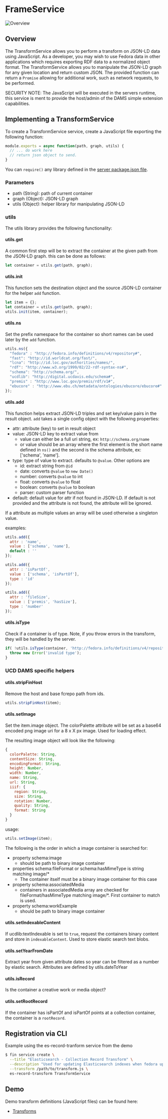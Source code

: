 # FrameService

![Overview](./transform-service.png)

## Overview

The TransformService allows you to perform a transform on JSON-LD data using JavaScript.  As a developer, you may wish to use Fedora data in other applications which requires exporting RDF data to a normalized object format.  The TransformService allows you to manipulate the JSON-LD graph for any given location and return custom JSON.  The provided function can return a ```Promise``` allowing for additional work, such as network requests, to be performed.

SECURITY NOTE: The JavaScript will be executed in the servers runtime, this service is ment to provide the host/admin of the DAMS simple extension capabilities.

## Implementing a TransformService

To create a TransformService service, create a JavaScript file exporting the following function:

```javascript
module.exports = async function(path, graph, utils) {
  // ... do work here
  // return json object to send.
}
```

You can ```require()``` any library defined in the [server package.json file](../../server/package.json).

### Parameters

- path (String): path of current container
- graph (Object): JSON-LD graph
- utils (Object): helper library for manipulating JSON-LD

### utils

The utils library provides the following functionality:

#### utils.get

A common first step will be to extract the container at the given path from the JSON-LD graph.  this can be done as follows:

```javascript
let container = utils.get(path, graph);
```

#### utils.init

This function sets the destination object and the source JSON-LD container for the helper `add` function.

```javascript
let item = {};
let container = utils.get(path, graph);
utils.init(item, container);
```

#### utils.ns

Set the prefix namespace for the container so short names can be used later by the `add` function.

```javascript
utils.ns({
  "fedora" : "http://fedora.info/definitions/v4/repository#",
  "fast": "http://id.worldcat.org/fast/",
  "lcna": "http://id.loc.gov/authorities/names/",
  "rdf": "http://www.w3.org/1999/02/22-rdf-syntax-ns#",
  "schema": "http://schema.org/",
  "ucdlib": "http://digital.ucdavis.edu/schema#",
  "premis" : "http://www.loc.gov/premis/rdf/v1#",
  "ebucore" : "http://www.ebu.ch/metadata/ontologies/ebucore/ebucore#"
});
```

#### utils.add

This function helps extract JSON-LD triples and set key/value pairs in the result object.  `add` takes a single config object with the following properties:

- attr: attribute (key) to set in result object
- value: JSON-LD key to extract value from
  - value can either be a full uri string, ex: `http://schema.org/name`
  - or value should be an array where the first element is the short name defined in `ns()` and the second is the schema attribute, ex: ['schema', 'name'].
- type: type of value to extract.  defaults to `@value`.  Other options are
  - id: extract string from `@id`
  - date: converts `@value` to ```new Date()```
  - number: converts `@value` to int
  - float: converts `@value` to float
  - boolean: converts `@value` to boolean
  - parser: custom parser function
- default: default value for attr if not found in JSON-LD.  If default is not provided and the attribute is not found, the attribute will be ignored.

If a attribute as multiple values an array will be used otherwise a singleton value.

examples:

```javascript
utils.add({
  attr : 'name',
  value : ['schema', 'name'],
  default : ''
});

utils.add({
  attr : 'isPartOf',
  value : ['schema', 'isPartOf'],
  type : 'id'
});

utils.add({
  attr : 'fileSize',
  value : ['premis', 'hasSize'],
  type : 'number'
});
```

#### utils.isType

Check if a container is of type.  Note, if you throw errors in the transform, they will be handled by the server.

```javascript
if( !utils.isType(container, 'http://fedora.info/definitions/v4/repository#Resource') ) {
  throw new Error('invalid type');
}
```

### UCD DAMS specific helpers

#### utils.stripFinHost

Remove the host and base fcrepo path from ids.

```javascript
utils.stripFinHost(item);
```

#### utils.setImage

Set the item.image object.  The colorPalette attribute will be set as a base64 encoded png image uri for a 8 x X px image.  Used for loading effect.

The resulting image object will look like the following:

```javascript
{
  colorPalette: String,
  contentSize: String,
  encodingFormat: String,
  height: Number,
  width: Number,
  name: String,
  url: String,
  iiif: {
    region: String, 
    size: String, 
    rotation: Number, 
    quality: String, 
    format: String
  }
}
```

usage:

```javascript
utils.setImage(item);
```

The following is the order in which a image container is searched for:

- property schema:image
  - should be path to binary image container
- properties schema:fileFormat or schema:hasMimeType is string matching image/*
  - The container itself must be a binary image container for this case
- property schema:associatedMedia
  - containers in associatedMedia array are checked for fileFormat/hasMimeType matching image/*.  First container to match is used.
- property schema:workExample
  - should be path to binary image container
  

#### utils.setIndexableContent

If ucdlib:textIndexable is set to `true`, request the containers binary content and store in `indexableContent`.  Used to store elastic search text blobs.

#### utils.setYearFromDate

Extract year from given attribute dates so year can be filtered as a number by elastic search.  Attributes are defined by utils.dateToYear

#### utils.isRecord

Is the container a creative work or media object?

#### utils.setRootRecord

If the container has isPartOf and isPartOf points at a collection container, the container is a `rootRecord`.

## Registration via CLI

Example using the es-record-tranform service from the demo

```bash
$ fin service create \
  --title "Elasticsearch - Collection Record Transform" \
  --description "Used for updating Elasticsearch indexes when fedora updates" \
  --transform /path/to/transform.js \
  es-record-transform TransformService
```

## Demo

Demo transform definitions (JavaScript files) can be found here:
 - [Transforms](../../server/default-transforms)